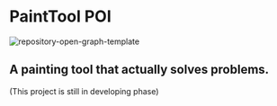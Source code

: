 # PaintTool POI
![repository-open-graph-template](https://user-images.githubusercontent.com/82368832/147523973-790e8ad3-a3d7-4438-91d4-fba7887b636c.png)
## A painting tool that actually solves problems.
(This project is still in developing phase)
